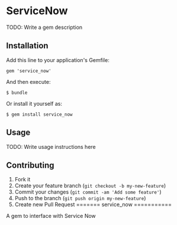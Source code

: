 # ServiceNow

TODO: Write a gem description

## Installation

Add this line to your application's Gemfile:

    gem 'service_now'

And then execute:

    $ bundle

Or install it yourself as:

    $ gem install service_now

## Usage

TODO: Write usage instructions here

## Contributing

1. Fork it
2. Create your feature branch (`git checkout -b my-new-feature`)
3. Commit your changes (`git commit -am 'Add some feature'`)
4. Push to the branch (`git push origin my-new-feature`)
5. Create new Pull Request
=======
service_now
===========

A gem to interface with Service Now